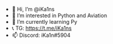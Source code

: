 - 👋 Hi, I’m @iKa1ns
- 👀 I’m interested in Python and Aviation
- 🌱 I’m currently learning Py
- 📞 TG: https://t.me/iKa1ns
- 📫 Discord: iKa1n#5904 


<!---
iKa1ns/iKa1ns is a ✨ special ✨ repository because its `README.md` (this file) appears on your GitHub profile.
You can click the Preview link to take a look at your changes.
--->
